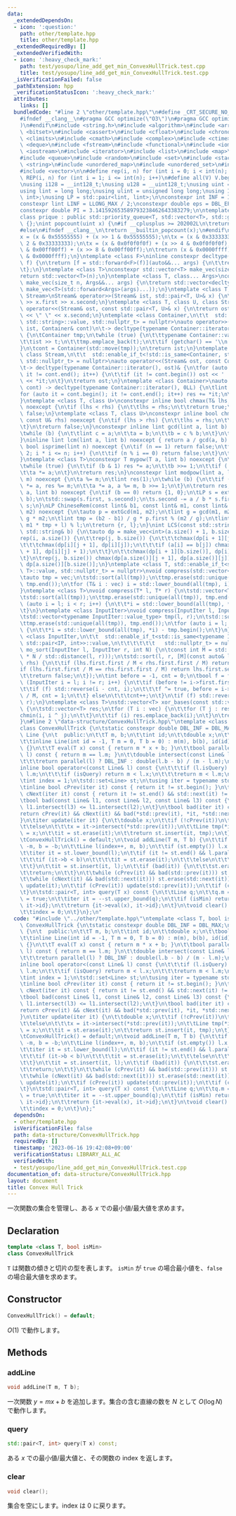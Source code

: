 ```yaml
---
data:
  _extendedDependsOn:
  - icon: ':question:'
    path: other/template.hpp
    title: other/template.hpp
  _extendedRequiredBy: []
  _extendedVerifiedWith:
  - icon: ':heavy_check_mark:'
    path: test/yosupo/line_add_get_min_ConvexHullTrick.test.cpp
    title: test/yosupo/line_add_get_min_ConvexHullTrick.test.cpp
  _isVerificationFailed: false
  _pathExtension: hpp
  _verificationStatusIcon: ':heavy_check_mark:'
  attributes:
    links: []
  bundledCode: "#line 2 \"other/template.hpp\"\n#define _CRT_SECURE_NO_WARNINGS\n\
    #ifndef __clang__\n#pragma GCC optimize(\"O3\")\n#pragma GCC optimize(\"unroll-loops\"\
    )\n#endif\n#include <string.h>\n#include <algorithm>\n#include <array>\n#include\
    \ <bitset>\n#include <cassert>\n#include <cfloat>\n#include <chrono>\n#include\
    \ <climits>\n#include <cmath>\n#include <complex>\n#include <ctime>\n#include\
    \ <deque>\n#include <fstream>\n#include <functional>\n#include <iomanip>\n#include\
    \ <iostream>\n#include <iterator>\n#include <list>\n#include <map>\n#include <memory>\n\
    #include <queue>\n#include <random>\n#include <set>\n#include <stack>\n#include\
    \ <string>\n#include <unordered_map>\n#include <unordered_set>\n#include <utility>\n\
    #include <vector>\n\n#define rep(i, n) for (int i = 0; i < int(n); i++)\n#define\
    \ REP(i, n) for (int i = 1; i <= int(n); i++)\n#define all(V) V.begin(), V.end()\n\
    \nusing i128 = __int128_t;\nusing u128 = __uint128_t;\nusing uint = unsigned int;\n\
    using lint = long long;\nusing ulint = unsigned long long;\nusing IP = std::pair<int,\
    \ int>;\nusing LP = std::pair<lint, lint>;\n\nconstexpr int INF = INT_MAX / 2;\n\
    constexpr lint LINF = LLONG_MAX / 2;\nconstexpr double eps = DBL_EPSILON * 10;\n\
    constexpr double PI = 3.141592653589793238462643383279;\n\ntemplate <class T>\n\
    class prique : public std::priority_queue<T, std::vector<T>, std::greater<T>>\
    \ {};\nint popcount(uint x) {\n#if __cplusplus >= 202002L\n\treturn std::popcount(x);\n\
    #else\n#ifndef __clang__\n\treturn __builtin_popcount(x);\n#endif\n#endif\n\t\
    x = (x & 0x55555555) + (x >> 1 & 0x55555555);\n\tx = (x & 0x33333333) + (x >>\
    \ 2 & 0x33333333);\n\tx = (x & 0x0f0f0f0f) + (x >> 4 & 0x0f0f0f0f);\n\tx = (x\
    \ & 0x00ff00ff) + (x >> 8 & 0x00ff00ff);\n\treturn (x & 0x0000ffff) + (x >> 16\
    \ & 0x0000ffff);\n}\ntemplate <class F>\ninline constexpr decltype(auto) lambda_fix(F&&\
    \ f) {\n\treturn [f = std::forward<F>(f)](auto&&... args) {\n\t\treturn f(f, std::forward<decltype(args)>(args)...);\n\
    \t};\n}\ntemplate <class T>\nconstexpr std::vector<T> make_vec(size_t n) {\n\t\
    return std::vector<T>(n);\n}\ntemplate <class T, class... Args>\nconstexpr auto\
    \ make_vec(size_t n, Args&&... args) {\n\treturn std::vector<decltype(make_vec<T>(args...))>(n,\
    \ make_vec<T>(std::forward<Args>(args)...));\n}\ntemplate <class T, class U, class\
    \ Stream>\nStream& operator>>(Stream& ist, std::pair<T, U>& x) {\n\treturn ist\
    \ >> x.first >> x.second;\n}\ntemplate <class T, class U, class Stream>\nStream&\
    \ operator<<(Stream& ost, const std::pair<T, U>& x) {\n\treturn ost << x.first\
    \ << \" \" << x.second;\n}\ntemplate <class Container,\n\t\t  std::enable_if_t<!std::is_same<Container,\
    \ std::string>::value, std::nullptr_t> = nullptr>\nauto operator>>(std::istream&\
    \ ist, Container& cont)\n\t-> decltype(typename Container::iterator(), std::cin)&\
    \ {\n\tContainer tmp;\n\twhile (true) {\n\t\ttypename Container::value_type t;\n\
    \t\tist >> t;\n\t\ttmp.emplace_back(t);\n\t\tif (getchar() == '\\n') break;\n\t\
    }\n\tcont = Container(std::move(tmp));\n\treturn ist;\n}\ntemplate <class Container,\
    \ class Stream,\n\t\t  std::enable_if_t<!std::is_same<Container, std::string>::value,\
    \ std::nullptr_t> = nullptr>\nauto operator<<(Stream& ost, const Container& cont)\n\
    \t-> decltype(typename Container::iterator(), ost)& {\n\tfor (auto it = cont.begin();\
    \ it != cont.end(); it++) {\n\t\tif (it != cont.begin()) ost << ' ';\n\t\tost\
    \ << *it;\n\t}\n\treturn ost;\n}\ntemplate <class Container>\nauto sum(const Container&\
    \ cont) -> decltype(typename Container::iterator(), 0LL) {\n\tlint res = 0;\n\t\
    for (auto it = cont.begin(); it != cont.end(); it++) res += *it;\n\treturn res;\n\
    }\ntemplate <class T, class U>\nconstexpr inline bool chmax(T& lhs, const U& rhs)\
    \ noexcept {\n\tif (lhs < rhs) {\n\t\tlhs = rhs;\n\t\treturn true;\n\t}\n\treturn\
    \ false;\n}\ntemplate <class T, class U>\nconstexpr inline bool chmin(T& lhs,\
    \ const U& rhs) noexcept {\n\tif (lhs > rhs) {\n\t\tlhs = rhs;\n\t\treturn true;\n\
    \t}\n\treturn false;\n}\nconstexpr inline lint gcd(lint a, lint b) noexcept {\n\
    \twhile (b) {\n\t\tlint c = a;\n\t\ta = b;\n\t\tb = c % b;\n\t}\n\treturn a;\n\
    }\ninline lint lcm(lint a, lint b) noexcept { return a / gcd(a, b) * b; }\nconstexpr\
    \ bool isprime(lint n) noexcept {\n\tif (n == 1) return false;\n\tfor (int i =\
    \ 2; i * i <= n; i++) {\n\t\tif (n % i == 0) return false;\n\t}\n\treturn true;\n\
    }\ntemplate <class T>\nconstexpr T mypow(T a, lint b) noexcept {\n\tT res(1);\n\
    \twhile (true) {\n\t\tif (b & 1) res *= a;\n\t\tb >>= 1;\n\t\tif (!b) break;\n\
    \t\ta *= a;\n\t}\n\treturn res;\n}\nconstexpr lint modpow(lint a, lint b, lint\
    \ m) noexcept {\n\ta %= m;\n\tlint res(1);\n\twhile (b) {\n\t\tif (b & 1) res\
    \ *= a, res %= m;\n\t\ta *= a, a %= m, b >>= 1;\n\t}\n\treturn res;\n}\nLP extGcd(lint\
    \ a, lint b) noexcept {\n\tif (b == 0) return {1, 0};\n\tLP s = extGcd(b, a %\
    \ b);\n\tstd::swap(s.first, s.second);\n\ts.second -= a / b * s.first;\n\treturn\
    \ s;\n}\nLP ChineseRem(const lint& b1, const lint& m1, const lint& b2, const lint&\
    \ m2) noexcept {\n\tauto p = extGcd(m1, m2);\n\tlint g = gcd(m1, m2), l = m1 /\
    \ g * m2;\n\tlint tmp = (b2 - b1) / g * p.first % (m2 / g);\n\tlint r = (b1 +\
    \ m1 * tmp + l) % l;\n\treturn {r, l};\n}\nint LCS(const std::string& a, const\
    \ std::string& b) {\n\tauto dp = make_vec<int>(a.size() + 1, b.size() + 1);\n\t\
    rep(i, a.size()) {\n\t\trep(j, b.size()) {\n\t\t\tchmax(dp[i + 1][j], dp[i][j]);\n\
    \t\t\tchmax(dp[i][j + 1], dp[i][j]);\n\t\t\tif (a[i] == b[j]) chmax(dp[i + 1][j\
    \ + 1], dp[i][j] + 1);\n\t\t}\n\t\tchmax(dp[i + 1][b.size()], dp[i][b.size()]);\n\
    \t}\n\trep(j, b.size()) chmax(dp[a.size()][j + 1], dp[a.size()][j]);\n\treturn\
    \ dp[a.size()][b.size()];\n}\ntemplate <class T, std::enable_if_t<std::is_convertible<int,\
    \ T>::value, std::nullptr_t> = nullptr>\nvoid compress(std::vector<T>& vec) {\n\
    \tauto tmp = vec;\n\tstd::sort(all(tmp));\n\ttmp.erase(std::unique(all(tmp)),\
    \ tmp.end());\n\tfor (T& i : vec) i = std::lower_bound(all(tmp), i) - tmp.begin();\n\
    }\ntemplate <class T>\nvoid compress(T* l, T* r) {\n\tstd::vector<T> tmp(l, r);\n\
    \tstd::sort(all(tmp));\n\ttmp.erase(std::unique(all(tmp)), tmp.end());\n\tfor\
    \ (auto i = l; i < r; i++) {\n\t\t*i = std::lower_bound(all(tmp), *i) - tmp.begin();\n\
    \t}\n}\ntemplate <class InputIter>\nvoid compress(InputIter l, InputIter r) {\n\
    \tstd::vector<typename InputIter::value_type> tmp(l, r);\n\tstd::sort(all(tmp));\n\
    \ttmp.erase(std::unique(all(tmp)), tmp.end());\n\tfor (auto i = l; i < r; i++)\
    \ {\n\t\t*i = std::lower_bound(all(tmp), *i) - tmp.begin();\n\t}\n}\ntemplate\
    \ <class InputIter,\n\t\t  std::enable_if_t<std::is_same<typename InputIter::value_type,\
    \ std::pair<IP, int>>::value,\n\t\t\t\t\t\t   std::nullptr_t> = nullptr>\nvoid\
    \ mo_sort(InputIter l, InputIter r, int N) {\n\tconst int M = std::max(1.0, std::sqrt(lint(N)\
    \ * N / std::distance(l, r)));\n\tstd::sort(l, r, [M](const auto& lhs, const auto&\
    \ rhs) {\n\t\tif (lhs.first.first / M < rhs.first.first / M) return true;\n\t\t\
    if (lhs.first.first / M == rhs.first.first / M) return lhs.first.second < rhs.first.second;\n\
    \t\treturn false;\n\t});\n\tint before = -1, cnt = 0;\n\tbool f = false;\n\tfor\
    \ (InputIter i = l; i != r; i++) {\n\t\tif (before != i->first.first / M) {\n\t\
    \t\tif (f) std::reverse(i - cnt, i);\n\t\t\tf ^= true, before = i->first.first\
    \ / M, cnt = 1;\n\t\t} else\n\t\t\tcnt++;\n\t}\n\tif (f) std::reverse(r - cnt,\
    \ r);\n}\ntemplate <class T>\nstd::vector<T> xor_bases(const std::vector<T>& vec)\
    \ {\n\tstd::vector<T> res;\n\tfor (T i : vec) {\n\t\tfor (T j : res) {\n\t\t\t\
    chmin(i, i ^ j);\n\t\t}\n\t\tif (i) res.emplace_back(i);\n\t}\n\treturn res;\n\
    }\n#line 2 \"data-structure/ConvexHullTrick.hpp\"\ntemplate <class T, bool isMin>\n\
    class ConvexHullTrick {\n\tstatic constexpr double DBL_INF = DBL_MAX;\n\tclass\
    \ Line {\n\t  public:\n\t\tT m, b;\n\t\tint id;\n\t\tdouble x;\n\t\tbool isQuery;\n\
    \t\tinline Line(int id = -1, T m = 0, T b = 0) : m(m), b(b), id(id), isQuery(false)\
    \ {}\n\t\tT eval(T x) const { return m * x + b; }\n\t\tbool parallel(const Line&\
    \ l) const { return m == l.m; }\n\t\tdouble intersect(const Line& l) const {\n\
    \t\t\treturn parallel(l) ? DBL_INF : double(l.b - b) / (m - l.m);\n\t\t}\n\t\t\
    inline bool operator<(const Line& l) const {\n\t\t\tif (l.isQuery) return x <\
    \ l.m;\n\t\t\tif (isQuery) return m < l.x;\n\t\t\treturn m < l.m;\n\t\t}\n\t};\n\
    \tint index = 1;\n\tstd::set<Line> st;\n\tusing iter = typename std::set<Line>::iterator;\n\
    \tinline bool cPrev(iter it) const { return it != st.begin(); }\n\tinline bool\
    \ cNext(iter it) const { return it != st.end() && std::next(it) != st.end(); }\n\
    \tbool bad(const Line& l1, const Line& l2, const Line& l3) const {\n\t\treturn\
    \ l1.intersect(l3) <= l1.intersect(l2);\n\t}\n\tbool bad(iter it) const {\n\t\t\
    return cPrev(it) && cNext(it) && bad(*std::prev(it), *it, *std::next(it));\n\t\
    }\n\titer update(iter it) {\n\t\tdouble x;\n\t\tif (!cPrev(it))\n\t\t\tx = -DBL_INF;\n\
    \t\telse\n\t\t\tx = it->intersect(*std::prev(it));\n\t\tLine tmp(*it);\n\t\ttmp.x\
    \ = x;\n\t\tit = st.erase(it);\n\t\treturn st.insert(it, tmp);\n\t}\n\n  public:\n\
    \tConvexHullTrick() = default;\n\tvoid addLine(T m, T b) {\n\t\tif (isMin) m =\
    \ -m, b = -b;\n\t\tLine l(index++, m, b);\n\t\tif (st.empty()) l.x = -DBL_INF;\n\
    \t\titer it = st.lower_bound(l);\n\t\tif (it != st.end() && l.parallel(*it)) {\n\
    \t\t\tif (it->b < b)\n\t\t\t\tit = st.erase(it);\n\t\t\telse\n\t\t\t\treturn;\n\
    \t\t}\n\t\tit = st.insert(it, l);\n\t\tif (bad(it)) {\n\t\t\tst.erase(it);\n\t\
    \t\treturn;\n\t\t}\n\t\twhile (cPrev(it) && bad(std::prev(it))) st.erase(std::prev(it));\n\
    \t\twhile (cNext(it) && bad(std::next(it))) st.erase(std::next(it));\n\t\tit =\
    \ update(it);\n\t\tif (cPrev(it)) update(std::prev(it));\n\t\tif (cNext(it)) update(std::next(it));\n\
    \t}\n\tstd::pair<T, int> query(T x) const {\n\t\tLine q;\n\t\tq.m = x;\n\t\tq.isQuery\
    \ = true;\n\t\titer it = --st.upper_bound(q);\n\t\tif (isMin) return {-it->eval(x),\
    \ it->id};\n\t\treturn {it->eval(x), it->id};\n\t}\n\tvoid clear() {\n\t\tst.clear();\n\
    \t\tindex = 0;\n\t}\n};\n"
  code: "#include \"../other/template.hpp\"\ntemplate <class T, bool isMin>\nclass\
    \ ConvexHullTrick {\n\tstatic constexpr double DBL_INF = DBL_MAX;\n\tclass Line\
    \ {\n\t  public:\n\t\tT m, b;\n\t\tint id;\n\t\tdouble x;\n\t\tbool isQuery;\n\
    \t\tinline Line(int id = -1, T m = 0, T b = 0) : m(m), b(b), id(id), isQuery(false)\
    \ {}\n\t\tT eval(T x) const { return m * x + b; }\n\t\tbool parallel(const Line&\
    \ l) const { return m == l.m; }\n\t\tdouble intersect(const Line& l) const {\n\
    \t\t\treturn parallel(l) ? DBL_INF : double(l.b - b) / (m - l.m);\n\t\t}\n\t\t\
    inline bool operator<(const Line& l) const {\n\t\t\tif (l.isQuery) return x <\
    \ l.m;\n\t\t\tif (isQuery) return m < l.x;\n\t\t\treturn m < l.m;\n\t\t}\n\t};\n\
    \tint index = 1;\n\tstd::set<Line> st;\n\tusing iter = typename std::set<Line>::iterator;\n\
    \tinline bool cPrev(iter it) const { return it != st.begin(); }\n\tinline bool\
    \ cNext(iter it) const { return it != st.end() && std::next(it) != st.end(); }\n\
    \tbool bad(const Line& l1, const Line& l2, const Line& l3) const {\n\t\treturn\
    \ l1.intersect(l3) <= l1.intersect(l2);\n\t}\n\tbool bad(iter it) const {\n\t\t\
    return cPrev(it) && cNext(it) && bad(*std::prev(it), *it, *std::next(it));\n\t\
    }\n\titer update(iter it) {\n\t\tdouble x;\n\t\tif (!cPrev(it))\n\t\t\tx = -DBL_INF;\n\
    \t\telse\n\t\t\tx = it->intersect(*std::prev(it));\n\t\tLine tmp(*it);\n\t\ttmp.x\
    \ = x;\n\t\tit = st.erase(it);\n\t\treturn st.insert(it, tmp);\n\t}\n\n  public:\n\
    \tConvexHullTrick() = default;\n\tvoid addLine(T m, T b) {\n\t\tif (isMin) m =\
    \ -m, b = -b;\n\t\tLine l(index++, m, b);\n\t\tif (st.empty()) l.x = -DBL_INF;\n\
    \t\titer it = st.lower_bound(l);\n\t\tif (it != st.end() && l.parallel(*it)) {\n\
    \t\t\tif (it->b < b)\n\t\t\t\tit = st.erase(it);\n\t\t\telse\n\t\t\t\treturn;\n\
    \t\t}\n\t\tit = st.insert(it, l);\n\t\tif (bad(it)) {\n\t\t\tst.erase(it);\n\t\
    \t\treturn;\n\t\t}\n\t\twhile (cPrev(it) && bad(std::prev(it))) st.erase(std::prev(it));\n\
    \t\twhile (cNext(it) && bad(std::next(it))) st.erase(std::next(it));\n\t\tit =\
    \ update(it);\n\t\tif (cPrev(it)) update(std::prev(it));\n\t\tif (cNext(it)) update(std::next(it));\n\
    \t}\n\tstd::pair<T, int> query(T x) const {\n\t\tLine q;\n\t\tq.m = x;\n\t\tq.isQuery\
    \ = true;\n\t\titer it = --st.upper_bound(q);\n\t\tif (isMin) return {-it->eval(x),\
    \ it->id};\n\t\treturn {it->eval(x), it->id};\n\t}\n\tvoid clear() {\n\t\tst.clear();\n\
    \t\tindex = 0;\n\t}\n};"
  dependsOn:
  - other/template.hpp
  isVerificationFile: false
  path: data-structure/ConvexHullTrick.hpp
  requiredBy: []
  timestamp: '2023-06-16 19:42:08+09:00'
  verificationStatus: LIBRARY_ALL_AC
  verifiedWith:
  - test/yosupo/line_add_get_min_ConvexHullTrick.test.cpp
documentation_of: data-structure/ConvexHullTrick.hpp
layout: document
title: Convex Hull Trick
---
```


一次関数の集合を管理し、ある $x$ での最小値/最大値を求めます。

## Declaration
```cpp
template <class T, bool isMin>
class ConvexHullTrick
```

`T` は関数の傾きと切片の型を表します。
`isMin` が `true` の場合最小値を、`false` の場合最大値を求めます。

## Constructor
```cpp
ConvexHullTrick() = default;
```

$O(1)$ で動作します。

## Methods

### addLine
```cpp
void addLine(T m, T b);
```

一次関数 $y=mx+b$ を追加します。集合の含む直線の数を $N$ として $O(\log N)$ で動作します。

### query
```cpp
std::pair<T, int> query(T x) const;
```

ある $x$ での最小値/最大値と、その関数の index を返します。

### clear
```cpp
void clear();
```

集合を空にします。index は $0$ に戻ります。